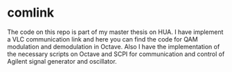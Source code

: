 # comlink
The code on this repo is part of my master thesis on HUA.
I have implement a VLC communication link and here you can find the code for QAM modulation and demodulation in Octave.
Also I have the implementation of the necessary scripts on Octave and SCPI for communication and control of Agilent signal generator and oscillator.
